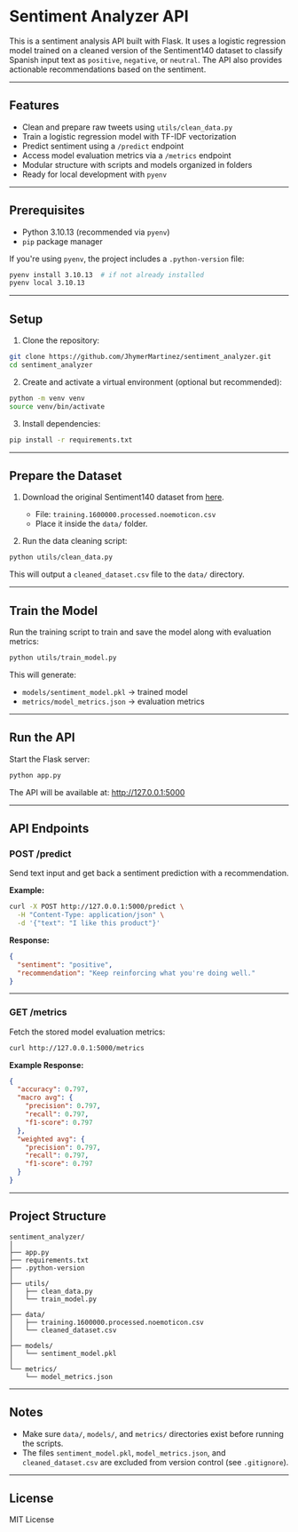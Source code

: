 # Sentiment Analyzer API

This is a sentiment analysis API built with Flask. It uses a logistic regression model trained on a cleaned version of the Sentiment140 dataset to classify Spanish input text as `positive`, `negative`, or `neutral`. The API also provides actionable recommendations based on the sentiment.

---

## Features

- Clean and prepare raw tweets using `utils/clean_data.py`
- Train a logistic regression model with TF-IDF vectorization
- Predict sentiment using a `/predict` endpoint
- Access model evaluation metrics via a `/metrics` endpoint
- Modular structure with scripts and models organized in folders
- Ready for local development with `pyenv`

---

## Prerequisites

- Python 3.10.13 (recommended via `pyenv`)
- `pip` package manager

If you're using `pyenv`, the project includes a `.python-version` file:

```bash
pyenv install 3.10.13  # if not already installed
pyenv local 3.10.13
```

---

## Setup

1. Clone the repository:

```bash
git clone https://github.com/JhymerMartinez/sentiment_analyzer.git
cd sentiment_analyzer
```

2. Create and activate a virtual environment (optional but recommended):

```bash
python -m venv venv
source venv/bin/activate
```

3. Install dependencies:

```bash
pip install -r requirements.txt
```

---

## Prepare the Dataset

1. Download the original Sentiment140 dataset from [here](https://www.kaggle.com/datasets/kazanova/sentiment140/data).

   - File: `training.1600000.processed.noemoticon.csv`
   - Place it inside the `data/` folder.

2. Run the data cleaning script:

```bash
python utils/clean_data.py
```

This will output a `cleaned_dataset.csv` file to the `data/` directory.

---

## Train the Model

Run the training script to train and save the model along with evaluation metrics:

```bash
python utils/train_model.py
```

This will generate:

- `models/sentiment_model.pkl` → trained model
- `metrics/model_metrics.json` → evaluation metrics

---

## Run the API

Start the Flask server:

```bash
python app.py
```

The API will be available at:
http://127.0.0.1:5000

---

## API Endpoints

### POST /predict

Send text input and get back a sentiment prediction with a recommendation.

**Example:**

```bash
curl -X POST http://127.0.0.1:5000/predict \
  -H "Content-Type: application/json" \
  -d '{"text": "I like this product"}'
```

**Response:**

```json
{
  "sentiment": "positive",
  "recommendation": "Keep reinforcing what you're doing well."
}
```

---

### GET /metrics

Fetch the stored model evaluation metrics:

```bash
curl http://127.0.0.1:5000/metrics
```

**Example Response:**

```json
{
  "accuracy": 0.797,
  "macro avg": {
    "precision": 0.797,
    "recall": 0.797,
    "f1-score": 0.797
  },
  "weighted avg": {
    "precision": 0.797,
    "recall": 0.797,
    "f1-score": 0.797
  }
}
```

---

## Project Structure

```
sentiment_analyzer/
│
├── app.py
├── requirements.txt
├── .python-version
│
├── utils/
│   ├── clean_data.py
│   └── train_model.py
│
├── data/
│   ├── training.1600000.processed.noemoticon.csv
│   └── cleaned_dataset.csv
│
├── models/
│   └── sentiment_model.pkl
│
└── metrics/
    └── model_metrics.json
```

---

## Notes

- Make sure `data/`, `models/`, and `metrics/` directories exist before running the scripts.
- The files `sentiment_model.pkl`, `model_metrics.json`, and `cleaned_dataset.csv` are excluded from version control (see `.gitignore`).

---

## License

MIT License
